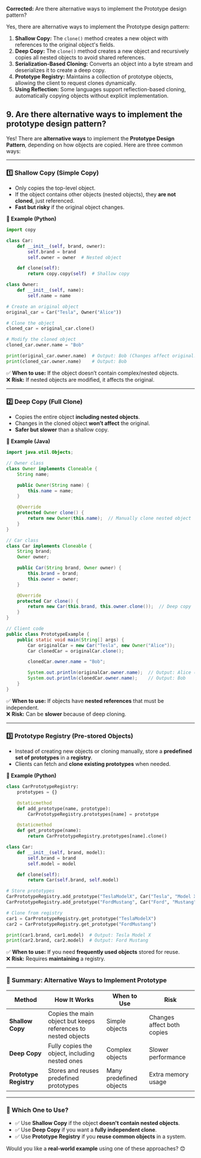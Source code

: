 **Corrected:** Are there alternative ways to implement the Prototype design pattern?  

Yes, there are alternative ways to implement the Prototype design pattern:  

1. **Shallow Copy:** The `clone()` method creates a new object with references to the original object's fields.  
2. **Deep Copy:** The `clone()` method creates a new object and recursively copies all nested objects to avoid shared references.  
3. **Serialization-Based Cloning:** Converts an object into a byte stream and deserializes it to create a deep copy.  
4. **Prototype Registry:** Maintains a collection of prototype objects, allowing the client to request clones dynamically.  
5. **Using Reflection:** Some languages support reflection-based cloning, automatically copying objects without explicit implementation.


## 9. Are there alternative ways to implement the prototype design pattern?
Yes! There are **alternative ways** to implement the **Prototype Design Pattern**, depending on how objects are copied. Here are three common ways:

---

### **1️⃣ Shallow Copy (Simple Copy)**
- Only copies the top-level object.
- If the object contains other objects (nested objects), they **are not cloned**, just referenced.
- **Fast but risky** if the original object changes.

**🔹 Example (Python)**
```python
import copy

class Car:
    def __init__(self, brand, owner):
        self.brand = brand
        self.owner = owner  # Nested object

    def clone(self):
        return copy.copy(self)  # Shallow copy

class Owner:
    def __init__(self, name):
        self.name = name

# Create an original object
original_car = Car("Tesla", Owner("Alice"))

# Clone the object
cloned_car = original_car.clone()

# Modify the cloned object
cloned_car.owner.name = "Bob"

print(original_car.owner.name)  # Output: Bob (Changes affect original!)
print(cloned_car.owner.name)    # Output: Bob
```
✅ **When to use:** If the object doesn’t contain complex/nested objects.  
❌ **Risk:** If nested objects are modified, it affects the original.

---

### **2️⃣ Deep Copy (Full Clone)**
- Copies the entire object **including nested objects**.
- Changes in the cloned object **won’t affect** the original.
- **Safer but slower** than a shallow copy.

**🔹 Example (Java)**
```java
import java.util.Objects;

// Owner class
class Owner implements Cloneable {
    String name;

    public Owner(String name) {
        this.name = name;
    }

    @Override
    protected Owner clone() {
        return new Owner(this.name);  // Manually clone nested object
    }
}

// Car class
class Car implements Cloneable {
    String brand;
    Owner owner;

    public Car(String brand, Owner owner) {
        this.brand = brand;
        this.owner = owner;
    }

    @Override
    protected Car clone() {
        return new Car(this.brand, this.owner.clone());  // Deep copy
    }
}

// Client code
public class PrototypeExample {
    public static void main(String[] args) {
        Car originalCar = new Car("Tesla", new Owner("Alice"));
        Car clonedCar = originalCar.clone();

        clonedCar.owner.name = "Bob";

        System.out.println(originalCar.owner.name);  // Output: Alice (Unaffected)
        System.out.println(clonedCar.owner.name);    // Output: Bob
    }
}
```
✅ **When to use:** If objects have **nested references** that must be independent.  
❌ **Risk:** Can be **slower** because of deep cloning.

---

### **3️⃣ Prototype Registry (Pre-stored Objects)**
- Instead of creating new objects or cloning manually, store a **predefined set of prototypes** in a **registry**.
- Clients can fetch and **clone existing prototypes** when needed.

**🔹 Example (Python)**
```python
class CarPrototypeRegistry:
    prototypes = {}

    @staticmethod
    def add_prototype(name, prototype):
        CarPrototypeRegistry.prototypes[name] = prototype

    @staticmethod
    def get_prototype(name):
        return CarPrototypeRegistry.prototypes[name].clone()

class Car:
    def __init__(self, brand, model):
        self.brand = brand
        self.model = model

    def clone(self):
        return Car(self.brand, self.model)

# Store prototypes
CarPrototypeRegistry.add_prototype("TeslaModelX", Car("Tesla", "Model X"))
CarPrototypeRegistry.add_prototype("FordMustang", Car("Ford", "Mustang"))

# Clone from registry
car1 = CarPrototypeRegistry.get_prototype("TeslaModelX")
car2 = CarPrototypeRegistry.get_prototype("FordMustang")

print(car1.brand, car1.model)  # Output: Tesla Model X
print(car2.brand, car2.model)  # Output: Ford Mustang
```
✅ **When to use:** If you need **frequently used objects** stored for reuse.  
❌ **Risk:** Requires **maintaining** a registry.

---

### **📌 Summary: Alternative Ways to Implement Prototype**
| Method | How It Works | When to Use | Risk |
|--------|-------------|-------------|------|
| **Shallow Copy** | Copies the main object but keeps references to nested objects | Simple objects | Changes affect both copies |
| **Deep Copy** | Fully copies the object, including nested ones | Complex objects | Slower performance |
| **Prototype Registry** | Stores and reuses predefined prototypes | Many predefined objects | Extra memory usage |

---

### **🚀 Which One to Use?**
- ✅ Use **Shallow Copy** if the object **doesn't contain nested objects**.  
- ✅ Use **Deep Copy** if you want a **fully independent clone**.  
- ✅ Use **Prototype Registry** if you **reuse common objects** in a system.  

Would you like a **real-world example** using one of these approaches? 😊